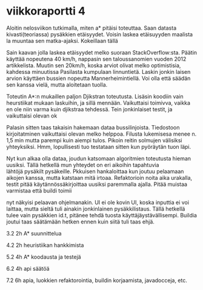 # viikkoraportti 4

Aloitin nelosviikon tutkimalla, miten a* pitäisi toteuttaa. Saan datasta kivasti(teoriassa) pysäkkien etäisyydet. Voisin laskea etäisuyyden maalista la muuntaa sen matka-ajaksi. Kokeillaan tällä

Sain kaavan jolla laskea etäisyydet melko suoraan StackOverflow:sta. Päätin käyttää nopeutena 40 km/h, nappasin sen taloussanomien vuoden 2012 artikkelista. Muutin sen 20km/h, koska arviot olivat melko optimistisia, kahdessa minuutissa Pasilasta kumpulaan linnuntietä. Laskin jonkin laisen arvion käyttäen bussien nopeutta Mannerheimintiellä. Voi olla että säädän sen kanssa vielä, mutta aloitetaan tuolla.

Toteutin A*:n mukaillen paljon Djikstran toteutusta. Lisäsin koodiin vain heurstiikat mukaan laskuihin, ja sillä mennään. Vaikuttaisi toimivva, vaikka en ole niin varma kuin djikstraa tehdessä. Tein jonkinlaiset testit, ja vaikuttaisi olevan ok

Palasin sitten taas takaisin hakemaan dataa bussilinjoista. Tiedostoon kirjoitatminen vaikuttaisi olevan melko helppoa. Filusta lukemisesa menee n. 1,5 min mutta parempi kuin aiempi tulos. Pikoin reitin solmujen välisiksi yhteyksiksi. Hmm, lopullisesti tuo testataan sitten kun pyöräytän tuon läpi.

Nyt kun alkaa olla dataa, joudun katsomaan algoritmien toteutusta hieman uusiksi. Tällä hetkellä mun yhteydet on eri aikoihin tapahtuvia lähtöjä pysäkilt pysäkeille. Pkkuisen hankaloittaa kun joutuu pelaamaan aikojen kanssa, mutta katstaan mitä irtoaa. Refaktorioin noita aika urakalla, testit pitää käytännössäkirjoittaa uusiksi paremmalla ajalla. Pitää muistaa varmistaa että buildi toimii

nyt näkyisi pelaavan ohjelmanakin. UI ei ole kovin UI, koska inputtia ei voi laittaa, mutta sieltä tuli ainakin jonkinlainen pysäkkilistaus. Tällä hetkellä tulee vain pysäkkien id.t, pitänee tehdä tuosta käyttäjäystävällisempi. Buildia joutui taas säätämään hetken ennen kuin siitä tuli taas ehjä.


3.2 2h A* suunnittelua

4.2 2h heuristiikan hankkimista

5.2 4h A* koodausta ja testejä

6.2 4h api säätöä

7.2 6h apia, luokkien refaktorointia, buildin korjaamista, javadocceja, etc.



